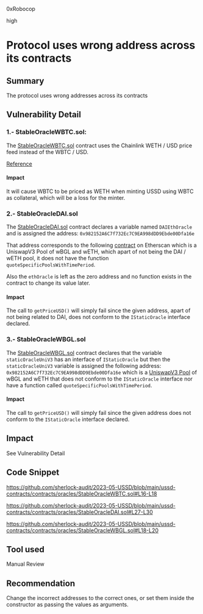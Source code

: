 0xRobocop

high

# Protocol uses wrong address across its contracts

## Summary

The protocol uses wrong addresses across its contracts

## Vulnerability Detail

### 1.- StableOracleWBTC.sol:

The [StableOracleWBTC.sol](https://github.com/sherlock-audit/2023-05-USSD/blob/main/ussd-contracts/contracts/oracles/StableOracleWBTC.sol) contract uses the Chainlink WETH / USD price feed instead of the WBTC / USD.

[Reference](https://docs.chain.link/data-feeds/price-feeds/addresses)

#### Impact

It will cause WBTC to be priced as WETH when minting USSD using WBTC as collateral, which will be a loss for the minter.

### 2.- StableOracleDAI.sol

The [StableOracleDAI.sol](https://github.com/sherlock-audit/2023-05-USSD/blob/main/ussd-contracts/contracts/oracles/StableOracleDAI.sol) contract declares a variable named `DAIEthOracle` and is assigned the address: `0x982152A6C7f732Ec7C9EA998dDD9Ebde00Dfa16e`

That address corresponds to the following [contract](https://etherscan.io/address/0x982152A6C7f732Ec7C9EA998dDD9Ebde00Dfa16e) on Etherscan which is a UniswapV3 Pool of wBGL and wETH, which apart of not being the DAI /  wETH pool, it does not have the function `quoteSpecificPoolsWithTimePeriod`.

Also the `ethOracle` is left as the zero address and no function exists in the contract to change its value later.

#### Impact

The call to `getPriceUSD()` will simply fail since the given address, apart of not being related to DAI, does not conform to the `IStaticOracle` interface declared.

### 3.- StableOracleWBGL.sol

The [StableOracleWBGL.sol](https://github.com/sherlock-audit/2023-05-USSD/blob/main/ussd-contracts/contracts/oracles/StableOracleWBGL.sol) contract declares that the variable `staticOracleUniV3` has an interface of `IStaticOracle` but then the `staticOracleUniV3` variable is assigned the following address: `0x982152A6C7f732Ec7C9EA998dDD9Ebde00Dfa16e` which is a [UniswapV3 Pool](https://etherscan.io/address/0x982152A6C7f732Ec7C9EA998dDD9Ebde00Dfa16e) of wBGL and wETH that does not conform to the `IStaticOracle` interface nor have a function called `quoteSpecificPoolsWithTimePeriod`.

#### Impact

The call to `getPriceUSD()` will simply fail since the given address does not conform to the `IStaticOracle` interface declared.

## Impact

See Vulnerability Detail

## Code Snippet

https://github.com/sherlock-audit/2023-05-USSD/blob/main/ussd-contracts/contracts/oracles/StableOracleWBTC.sol#L16-L18

https://github.com/sherlock-audit/2023-05-USSD/blob/main/ussd-contracts/contracts/oracles/StableOracleDAI.sol#L27-L30

https://github.com/sherlock-audit/2023-05-USSD/blob/main/ussd-contracts/contracts/oracles/StableOracleWBGL.sol#L18-L20

## Tool used

Manual Review

## Recommendation

Change the incorrect addresses to the correct ones, or set them inside the constructor as passing the values as arguments.